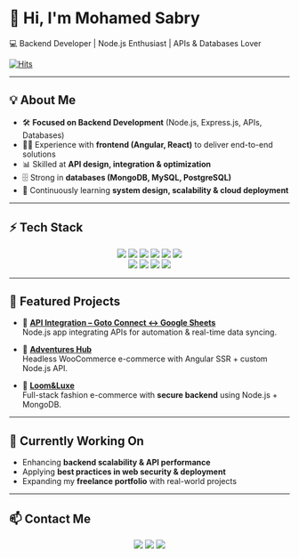# 👋 Hi, I'm Mohamed Sabry  
💻 Backend Developer | Node.js Enthusiast | APIs & Databases Lover  

[![Hits](https://hits.seeyoufarm.com/api/count/incr/badge.svg?url=https%3A%2F%2Fgithub.com%2FMohamed-sabry-av&count_bg=%2379C83D&title_bg=%23555555&icon=&icon_color=%23E7E7E7&title=Views&edge_flat=false&count=7023)](https://hits.seeyoufarm.com)

---

## 💡 About Me  
- 🛠️ **Focused on Backend Development** (Node.js, Express.js, APIs, Databases)  
- 👨‍💻 Experience with **frontend (Angular, React)** to deliver end-to-end solutions  
- 📊 Skilled at **API design, integration & optimization**  
- 🗄️ Strong in **databases (MongoDB, MySQL, PostgreSQL)**  
- 🌱 Continuously learning **system design, scalability & cloud deployment**  

---

## ⚡ Tech Stack  

<p align="center">
 <!-- Backend -->
 <img src="https://img.shields.io/badge/Node.js-43853d?logo=node.js&logoColor=white" />
 <img src="https://img.shields.io/badge/Express.js-404D59?logo=express&logoColor=white" />
 <img src="https://img.shields.io/badge/REST%20API-02569B?logo=postman&logoColor=white" />
 <img src="https://img.shields.io/badge/MongoDB-47A248?logo=mongodb&logoColor=white" />
 <img src="https://img.shields.io/badge/MySQL-4479A1?logo=mysql&logoColor=white" />
 <img src="https://img.shields.io/badge/PostgreSQL-4169E1?logo=postgresql&logoColor=white" />
 <br/>
 <!-- Frontend (Secondary) -->
 <img src="https://img.shields.io/badge/Angular-dd0031?logo=angular&logoColor=white" />
 <img src="https://img.shields.io/badge/React-61DAFB?logo=react&logoColor=black" />
 <img src="https://img.shields.io/badge/HTML-orange?logo=html5&logoColor=white" />
 <img src="https://img.shields.io/badge/CSS-blue?logo=css3&logoColor=white" />
</p>

---

## 📌 Featured Projects  

- 🔗 **[API Integration – Goto Connect ↔ Google Sheets](#)**  
  Node.js app integrating APIs for automation & real-time data syncing.  

- 🛒 **[Adventures Hub](#)**  
  Headless WooCommerce e-commerce with Angular SSR + custom Node.js API.  

- 👗 **[Loom&Luxe](#)**  
  Full-stack fashion e-commerce with **secure backend** using Node.js + MongoDB.  

---

## 🎯 Currently Working On  
- Enhancing **backend scalability & API performance**  
- Applying **best practices in web security & deployment**  
- Expanding my **freelance portfolio** with real-world projects  

---

## 📫 Contact Me  
<p align="center">
  <a href="mailto:mohamed.sabry.av@gmail.com"><img src="https://img.shields.io/badge/Gmail-D14836?logo=gmail&logoColor=white" /></a>
  <a href="https://www.linkedin.com/in/mohamed-sabry200"><img src="https://img.shields.io/badge/LinkedIn-0A66C2?logo=linkedin&logoColor=white" /></a>
  <a href="https://github.com/Mohamed-sabry-av"><img src="https://img.shields.io/badge/GitHub-100000?logo=github&logoColor=white" /></a>
</p>
